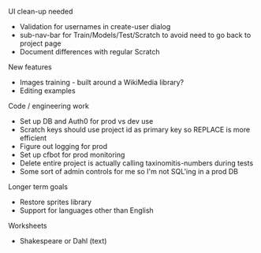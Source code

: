 UI clean-up needed
* Validation for usernames in create-user dialog
* sub-nav-bar for Train/Models/Test/Scratch to avoid need to go back to project page
* Document differences with regular Scratch

New features
* Images training - built around a WikiMedia library?
* Editing examples

Code / engineering work
* Set up DB and Auth0 for prod vs dev use
* Scratch keys should use project id as primary key so REPLACE is more efficient
* Figure out logging for prod
* Set up cfbot for prod monitoring
* Delete entire project is actually calling taxinomitis-numbers during tests
* Some sort of admin controls for me so I'm not SQL'ing in a prod DB

Longer term goals
* Restore sprites library
* Support for languages other than English

Worksheets
* Shakespeare or Dahl (text)
